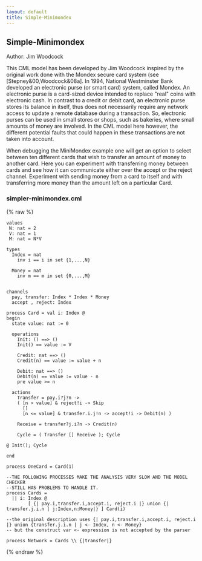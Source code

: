 ```yaml
---
layout: default
title: Simple-Minimondex
---
```


## Simple-Minimondex
Author: Jim Woodcock


This CML model has been developed by Jim Woodcock inspired by the original work done with the Mondex secure card system (see [Stepney&00,Woodcock&08a]. In 1994, National Westminster Bank developed an electronic
purse (or smart card) system, called Mondex. An
electronic purse is a card-sized device intended to replace "real"
coins with electronic cash. In contrast to a credit or debit card,
an electronic purse stores its balance in itself, thus does not 
necessarily require any network access to update a remote database
during a transaction. So, electronic purses can be used in small
stores or shops, such as bakeries, where small amounts of money
are involved. In the CML model here however, the different potential faults that could happen in these transactions are not taken into account.

When debugging the MiniMondex example one will get an option to select between ten different cards that wish to transfer an amount of money to another card. Here you can experiment with transferring money between cards and see how it can communicate either over the accept or the reject channel. Experiment with sending money from a card to itself and with transferring more money than the amount left on a particular Card.


### simpler-minimondex.cml

{% raw %}
~~~
values
 N: nat = 2
 V: nat = 1
 M: nat = N*V

types
  Index = nat 
    inv i == i in set {1,...,N}

  Money = nat
    inv m == m in set {0,...,M}
    

channels
  pay, transfer: Index * Index * Money
  accept , reject: Index

process Card = val i: Index @
begin
  state value: nat := 0
  
  operations
    Init: () ==> ()
    Init() == value := V

    Credit: nat ==> ()
    Credit(n) == value := value + n

    Debit: nat ==> ()
    Debit(n) == value := value - n
    pre value >= n
  
  actions
    Transfer = pay.i?j?n ->
    ( [n > value] & reject!i -> Skip
      []
      [n <= value] & transfer.i.j!n -> accept!i -> Debit(n) )
      
    Receive = transfer?j.i?n -> Credit(n)
    
    Cycle = ( Transfer [] Receive ); Cycle
    
@ Init(); Cycle

end

process OneCard = Card(1) 

--THE FOLLOWING PROCESSES MAKE THE ANALYSIS VERY SLOW AND THE MODEL CHECKER 
--STILL HAS PROBLEMS TO HANDLE IT. 
process Cards =
  || i: Index @ 
  		[ {| pay.i,transfer.i,accept.i, reject.i |} union {| transfer.j.i.n | j:Index,n:Money|} ] Card(i)

--the original description uses {| pay.i,transfer.i,accept.i, reject.i |} union {transfer.j.i.n | j <- Index, n <- Money}
-- but the construct var <- expression is not accepted by the parser

process Network = Cards \\ {|transfer|}
~~~
{% endraw %}

